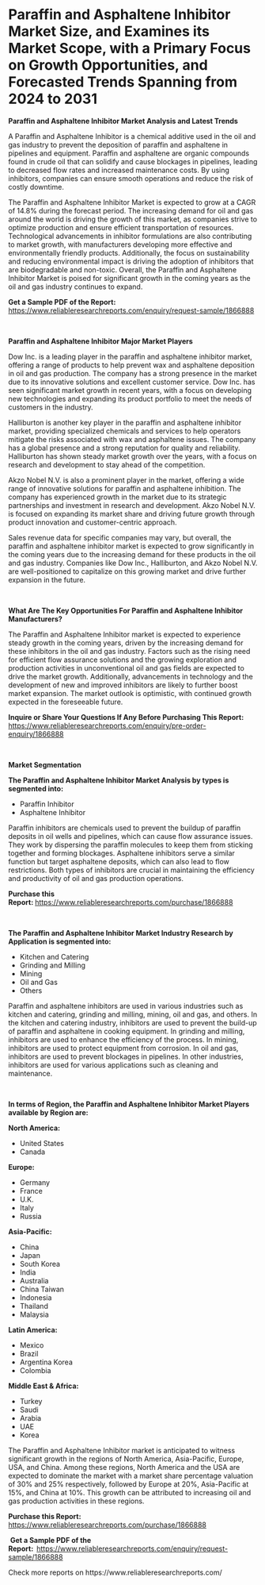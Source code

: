 <p><h1>Paraffin and Asphaltene Inhibitor Market Size, and Examines its Market Scope, with a Primary Focus on Growth Opportunities, and Forecasted Trends Spanning from 2024 to 2031</h1></p><p><strong>Paraffin and Asphaltene Inhibitor Market Analysis and Latest Trends</strong></p>
<p><p>A Paraffin and Asphaltene Inhibitor is a chemical additive used in the oil and gas industry to prevent the deposition of paraffin and asphaltene in pipelines and equipment. Paraffin and asphaltene are organic compounds found in crude oil that can solidify and cause blockages in pipelines, leading to decreased flow rates and increased maintenance costs. By using inhibitors, companies can ensure smooth operations and reduce the risk of costly downtime.</p><p>The Paraffin and Asphaltene Inhibitor Market is expected to grow at a CAGR of 14.8% during the forecast period. The increasing demand for oil and gas around the world is driving the growth of this market, as companies strive to optimize production and ensure efficient transportation of resources. Technological advancements in inhibitor formulations are also contributing to market growth, with manufacturers developing more effective and environmentally friendly products. Additionally, the focus on sustainability and reducing environmental impact is driving the adoption of inhibitors that are biodegradable and non-toxic. Overall, the Paraffin and Asphaltene Inhibitor Market is poised for significant growth in the coming years as the oil and gas industry continues to expand.</p></p>
<p><strong>Get a Sample PDF of the Report:&nbsp;</strong> <a href="https://www.reliableresearchreports.com/enquiry/request-sample/1866888">https://www.reliableresearchreports.com/enquiry/request-sample/1866888</a></p>
<p>&nbsp;</p>
<p><strong>Paraffin and Asphaltene Inhibitor Major Market Players</strong></p>
<p><p>Dow Inc. is a leading player in the paraffin and asphaltene inhibitor market, offering a range of products to help prevent wax and asphaltene deposition in oil and gas production. The company has a strong presence in the market due to its innovative solutions and excellent customer service. Dow Inc. has seen significant market growth in recent years, with a focus on developing new technologies and expanding its product portfolio to meet the needs of customers in the industry.</p><p>Halliburton is another key player in the paraffin and asphaltene inhibitor market, providing specialized chemicals and services to help operators mitigate the risks associated with wax and asphaltene issues. The company has a global presence and a strong reputation for quality and reliability. Halliburton has shown steady market growth over the years, with a focus on research and development to stay ahead of the competition.</p><p>Akzo Nobel N.V. is also a prominent player in the market, offering a wide range of innovative solutions for paraffin and asphaltene inhibition. The company has experienced growth in the market due to its strategic partnerships and investment in research and development. Akzo Nobel N.V. is focused on expanding its market share and driving future growth through product innovation and customer-centric approach.</p><p>Sales revenue data for specific companies may vary, but overall, the paraffin and asphaltene inhibitor market is expected to grow significantly in the coming years due to the increasing demand for these products in the oil and gas industry. Companies like Dow Inc., Halliburton, and Akzo Nobel N.V. are well-positioned to capitalize on this growing market and drive further expansion in the future.</p></p>
<p>&nbsp;</p>
<p><strong>What Are The Key Opportunities For Paraffin and Asphaltene Inhibitor Manufacturers?</strong></p>
<p><p>The Paraffin and Asphaltene Inhibitor market is expected to experience steady growth in the coming years, driven by the increasing demand for these inhibitors in the oil and gas industry. Factors such as the rising need for efficient flow assurance solutions and the growing exploration and production activities in unconventional oil and gas fields are expected to drive the market growth. Additionally, advancements in technology and the development of new and improved inhibitors are likely to further boost market expansion. The market outlook is optimistic, with continued growth expected in the foreseeable future.</p></p>
<p><strong>Inquire or Share Your Questions If Any Before Purchasing This Report:</strong> <a href="https://www.reliableresearchreports.com/enquiry/pre-order-enquiry/1866888">https://www.reliableresearchreports.com/enquiry/pre-order-enquiry/1866888</a></p>
<p>&nbsp;</p>
<p><strong>Market Segmentation</strong></p>
<p><strong>The Paraffin and Asphaltene Inhibitor Market Analysis by types is segmented into:</strong></p>
<p><ul><li>Paraffin Inhibitor</li><li>Asphaltene Inhibitor</li></ul></p>
<p><p>Paraffin inhibitors are chemicals used to prevent the buildup of paraffin deposits in oil wells and pipelines, which can cause flow assurance issues. They work by dispersing the paraffin molecules to keep them from sticking together and forming blockages. Asphaltene inhibitors serve a similar function but target asphaltene deposits, which can also lead to flow restrictions. Both types of inhibitors are crucial in maintaining the efficiency and productivity of oil and gas production operations.</p></p>
<p><strong>Purchase this Report:&nbsp;</strong><a href="https://www.reliableresearchreports.com/purchase/1866888">https://www.reliableresearchreports.com/purchase/1866888</a></p>
<p>&nbsp;</p>
<p><strong>The Paraffin and Asphaltene Inhibitor Market Industry Research by Application is segmented into:</strong></p>
<p><ul><li>Kitchen and Catering</li><li>Grinding and Milling</li><li>Mining</li><li>Oil and Gas</li><li>Others</li></ul></p>
<p><p>Paraffin and asphaltene inhibitors are used in various industries such as kitchen and catering, grinding and milling, mining, oil and gas, and others. In the kitchen and catering industry, inhibitors are used to prevent the build-up of paraffin and asphaltene in cooking equipment. In grinding and milling, inhibitors are used to enhance the efficiency of the process. In mining, inhibitors are used to protect equipment from corrosion. In oil and gas, inhibitors are used to prevent blockages in pipelines. In other industries, inhibitors are used for various applications such as cleaning and maintenance.</p></p>
<p>&nbsp;</p>
<p><strong>In terms of Region, the Paraffin and Asphaltene Inhibitor Market Players available by Region are:</strong></p>
<p>
    <p> <strong> North America: </strong>
        <ul>
            <li>United States</li>
            <li>Canada</li>
        </ul>
        </p> 
    <p> <strong> Europe: </strong>
        <ul>
            <li>Germany</li>
            <li>France</li>
            <li>U.K.</li>
            <li>Italy</li>
            <li>Russia</li>
        </ul>
        </p> 
    <p> <strong> Asia-Pacific: </strong>
        <ul>
            <li>China</li>
            <li>Japan</li>
            <li>South Korea</li>
            <li>India</li>
            <li>Australia</li>
            <li>China Taiwan</li>
            <li>Indonesia</li>
            <li>Thailand</li>
            <li>Malaysia</li>
        </ul>
        </p> 
    <p> <strong> Latin America: </strong>
        <ul>
            <li>Mexico</li>
            <li>Brazil</li>
            <li>Argentina Korea</li>
            <li>Colombia</li>
        </ul>
        </p> 
    <p> <strong> Middle East & Africa: </strong>
        <ul>
            <li>Turkey</li>
            <li>Saudi</li>
            <li>Arabia</li>
            <li>UAE</li>
            <li>Korea</li>
        </ul>
    </p>
    </p>
<p><p>The Paraffin and Asphaltene Inhibitor market is anticipated to witness significant growth in the regions of North America, Asia-Pacific, Europe, USA, and China. Among these regions, North America and the USA are expected to dominate the market with a market share percentage valuation of 30% and 25% respectively, followed by Europe at 20%, Asia-Pacific at 15%, and China at 10%. This growth can be attributed to increasing oil and gas production activities in these regions.</p></p>
<p><strong>Purchase this Report: </strong><a href="https://www.reliableresearchreports.com/purchase/1866888">https://www.reliableresearchreports.com/purchase/1866888</a></p>
<p>&nbsp;<strong>Get a Sample PDF of the Report:&nbsp;&nbsp;</strong><a href="https://www.reliableresearchreports.com/enquiry/request-sample/1866888">https://www.reliableresearchreports.com/enquiry/request-sample/1866888</a></p>
<p><strong></strong></p>
<p>Check more reports on https://www.reliableresearchreports.com/</p>